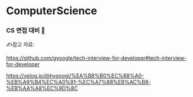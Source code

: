 # ComputerScience
### CS 면접 대비 🎯

✍️참고 자료: 

https://github.com/gyoogle/tech-interview-for-developer#tech-interview-for-developer

https://velog.io/@hygoogi/%EA%B8%B0%EC%88%A0-%EB%A9%B4%EC%A0%91-%EC%A7%88%EB%AC%B8-%EB%AA%A8%EC%9D%8C
